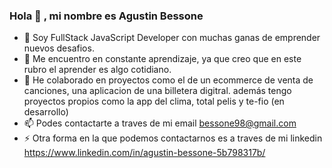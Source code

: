### Hola 👋 , mi nombre es Agustin Bessone

<!--
**AgustinBessone32/AgustinBessone32** is a ✨ _special_ ✨ repository because its `README.md` (this file) appears on your GitHub profile.

Here are some ideas to get you started:

- 🔭 I’m currently working on ...
- 🌱 I’m currently learning ...
- 👯 I’m looking to collaborate on ...
- 🤔 I’m looking for help with ...
- 💬 Ask me about ...
- 📫 How to reach me: ...
- 😄 Pronouns: ...
- ⚡ Fun fact: ...
-->
- 🌱 Soy FullStack JavaScript Developer con muchas ganas de emprender nuevos desafios.
- 🔭 Me encuentro en constante aprendizaje, ya que creo que en este rubro el aprender es algo cotidiano.
- 👯 He colaborado en proyectos como el de un ecommerce de venta de canciones, una aplicacion de una billetera digitral. además tengo proyectos propios como la app del clima, total pelis y te-fio (en desarrollo)
- 📫 Podes contactarte a traves de mi email bessone98@gmail.com
- ⚡ Otra forma en la que podemos contactarnos es a traves de mi linkedin https://www.linkedin.com/in/agustin-bessone-5b798317b/
